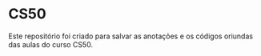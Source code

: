 # CS50
Este repositório foi criado para salvar as anotações e os códigos oriundas das aulas do curso CS50.
